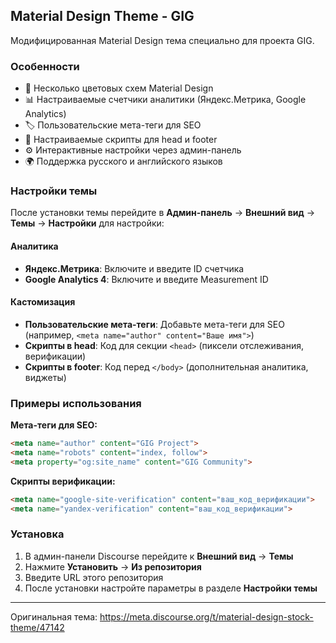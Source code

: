 ## Material Design Theme - GIG

Модифицированная Material Design тема специально для проекта GIG.

### Особенности

- 🎨 Несколько цветовых схем Material Design
- 📊 Настраиваемые счетчики аналитики (Яндекс.Метрика, Google Analytics)
- 🏷️ Пользовательские мета-теги для SEO
- 📜 Настраиваемые скрипты для head и footer
- ⚙️ Интерактивные настройки через админ-панель
- 🌍 Поддержка русского и английского языков

### Настройки темы

После установки темы перейдите в **Админ-панель** → **Внешний вид** → **Темы** → **Настройки** для настройки:

#### Аналитика
- **Яндекс.Метрика**: Включите и введите ID счетчика
- **Google Analytics 4**: Включите и введите Measurement ID

#### Кастомизация
- **Пользовательские мета-теги**: Добавьте мета-теги для SEO (например, `<meta name="author" content="Ваше имя">`)
- **Скрипты в head**: Код для секции `<head>` (пиксели отслеживания, верификации)
- **Скрипты в footer**: Код перед `</body>` (дополнительная аналитика, виджеты)

### Примеры использования

**Мета-теги для SEO:**
```html
<meta name="author" content="GIG Project">
<meta name="robots" content="index, follow">
<meta property="og:site_name" content="GIG Community">
```

**Скрипты верификации:**
```html
<meta name="google-site-verification" content="ваш_код_верификации">
<meta name="yandex-verification" content="ваш_код_верификации">
```

### Установка

1. В админ-панели Discourse перейдите к **Внешний вид** → **Темы**
2. Нажмите **Установить** → **Из репозитория**
3. Введите URL этого репозитория
4. После установки настройте параметры в разделе **Настройки темы**

---

Оригинальная тема: https://meta.discourse.org/t/material-design-stock-theme/47142

